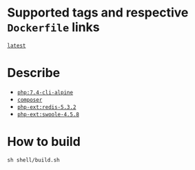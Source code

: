 # Supported tags and respective `Dockerfile` links

[`latest`](https://github.com/jumihc/hyperf-docker/blob/master/Dockerfile)

# Describe

- [`php:7.4-cli-alpine`](https://github.com/docker-library/php/blob/master/7.4/alpine3.11/cli/Dockerfile)
- [`composer`](https://getcomposer.org/)
- [`php-ext:redis-5.3.2`](https://github.com/phpredis/phpredis/)
- [`php-ext:swoole-4.5.8`](https://github.com/swoole/swoole-src/)

# How to build

```shell
sh shell/build.sh
```